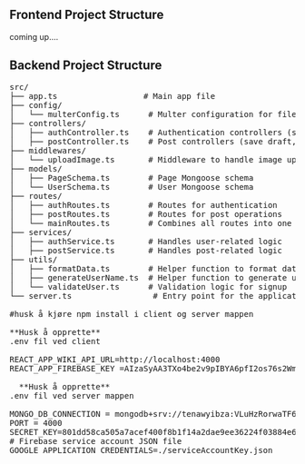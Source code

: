 ## Frontend Project Structure
coming up....


## Backend Project Structure

<pre>
src/
├── app.ts                  # Main app file 
├── config/
│   └── multerConfig.ts      # Multer configuration for file upload
├── controllers/
│   ├── authController.ts    # Authentication controllers (signup, login, Google auth)
│   ├── postController.ts    # Post controllers (save draft, publish, edit post)
├── middlewares/
│   └── uploadImage.ts       # Middleware to handle image upload
├── models/
│   ├── PageSchema.ts        # Page Mongoose schema
│   └── UserSchema.ts        # User Mongoose schema
├── routes/
│   ├── authRoutes.ts        # Routes for authentication
│   ├── postRoutes.ts        # Routes for post operations
│   └── mainRoutes.ts        # Combines all routes into one
├── services/
│   ├── authService.ts       # Handles user-related logic
│   ├── postService.ts       # Handles post-related logic
├── utils/
│   ├── formatData.ts        # Helper function to format data
│   ├── generateUserName.ts  # Helper function to generate usernames
│   └── validateUser.ts      # Validation logic for signup
└── server.ts                 # Entry point for the application

#husk å kjøre npm install i client og server mappen

**Husk å opprette**
.env fil ved client

REACT_APP_WIKI_API_URL=http://localhost:4000
REACT_APP_FIREBASE_KEY =AIzaSyAA3TXo4be2v9pIBYA6pfI2os76s2Wm-KU

  **Husk å opprette**
.env fil ved server mappen

MONGO_DB_CONNECTION = mongodb+srv://tenawyibza:VLuHzRorwaTF6MOa@cluster0.hivqa.mongodb.net/?retryWrites=true&w=majority&appName=Cluster0 
PORT = 4000
SECRET_KEY=801dd58ca505a7acef400f8b1f14a2dae9ee36224f03884e68bb623784d3d66125f4dd5a452a270a1869f68cec33dd01f795b1e87fdf950c2bdf3218c47669c6
# Firebase service account JSON file
GOOGLE_APPLICATION_CREDENTIALS=./serviceAccountKey.json   
</pre>

